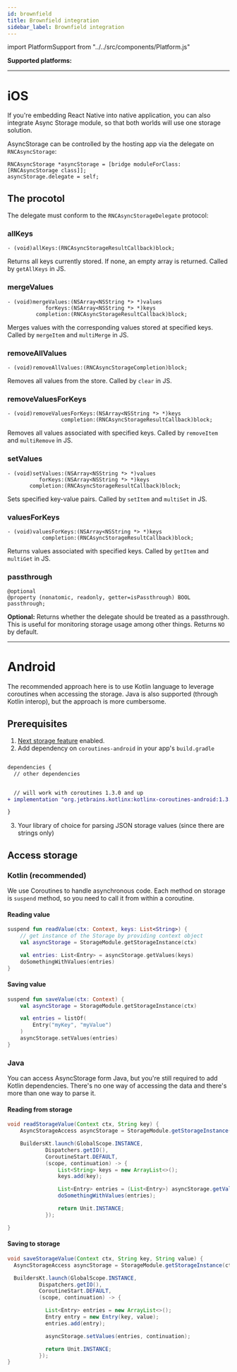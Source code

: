 ```yaml
---
id: brownfield
title: Brownfield integration
sidebar_label: Brownfield integration
---
```

import PlatformSupport from "../../src/components/Platform.js"

**Supported platforms:**
<PlatformSupport title="iOS/MacOS" platformIcon="icon_ios.svg"></PlatformSupport>
<PlatformSupport title="Android" platformIcon="icon_android.svg"></PlatformSupport>

---

# iOS

If you're embedding React Native into native application, you can also integrate
Async Storage module, so that both worlds will use one storage solution.


AsyncStorage can be controlled by the hosting app via the delegate on
`RNCAsyncStorage`:

```objc
RNCAsyncStorage *asyncStorage = [bridge moduleForClass:[RNCAsyncStorage class]];
asyncStorage.delegate = self;
```



## The procotol

The delegate must conform to the `RNCAsyncStorageDelegate` protocol:



### allKeys

```objc
- (void)allKeys:(RNCAsyncStorageResultCallback)block;
```

Returns all keys currently stored. If none, an empty array is returned.
Called by `getAllKeys` in JS.



### mergeValues

```objc
- (void)mergeValues:(NSArray<NSString *> *)values
            forKeys:(NSArray<NSString *> *)keys
         completion:(RNCAsyncStorageResultCallback)block;
```

Merges values with the corresponding values stored at specified keys.
Called by `mergeItem` and `multiMerge` in JS.



### removeAllValues

```objc
- (void)removeAllValues:(RNCAsyncStorageCompletion)block;
```

Removes all values from the store. Called by `clear` in JS.



### removeValuesForKeys

```objc
- (void)removeValuesForKeys:(NSArray<NSString *> *)keys
                 completion:(RNCAsyncStorageResultCallback)block;
```

Removes all values associated with specified keys.
Called by `removeItem` and `multiRemove` in JS.



### setValues

```objc
- (void)setValues:(NSArray<NSString *> *)values
          forKeys:(NSArray<NSString *> *)keys
       completion:(RNCAsyncStorageResultCallback)block;
```

Sets specified key-value pairs. Called by `setItem` and `multiSet` in JS.



### valuesForKeys

```objc
- (void)valuesForKeys:(NSArray<NSString *> *)keys
           completion:(RNCAsyncStorageResultCallback)block;
```

Returns values associated with specified keys.
Called by `getItem` and `multiGet` in JS.



### passthrough

```objc
@optional
@property (nonatomic, readonly, getter=isPassthrough) BOOL passthrough;
```

**Optional:** Returns whether the delegate should be treated as a passthrough.
This is useful for monitoring storage usage among other things. Returns `NO` by
default.

---

# Android

The recommended approach here is to use Kotlin language to leverage coroutines when accessing the storage.
Java is also supported (through Kotlin interop), but the approach is more cumbersome.


## Prerequisites

1. [Next storage feature](Next.md) enabled.
2. Add dependency on `coroutines-android` in your app's `build.gradle`

```diff

dependencies {
  // other dependencies


  // will work with coroutines 1.3.0 and up
+ implementation "org.jetbrains.kotlinx:kotlinx-coroutines-android:1.3.9"

}
```

3. Your library of choice for parsing JSON storage values (since there are strings only)


## Access storage

### Kotlin (recommended)

We use Coroutines to handle asynchronous code. Each method on storage is `suspend` method, so you need to
call it from within a coroutine.


#### Reading value

```kotlin
suspend fun readValue(ctx: Context, keys: List<String>) {
    // get instance of the Storage by providing context object
    val asyncStorage = StorageModule.getStorageInstance(ctx)

    val entries: List<Entry> = asyncStorage.getValues(keys)
    doSomethingWithValues(entries)
}
```

#### Saving value

```kotlin
suspend fun saveValue(ctx: Context) {
    val asyncStorage = StorageModule.getStorageInstance(ctx)

    val entries = listOf(
        Entry("myKey", "myValue")
    )
    asyncStorage.setValues(entries)
}
```


### Java

You can access AsyncStorage form Java, but you're still required to add Kotlin dependencies.
There's no one way of accessing the data and there's more than one way to parse it.


#### Reading from storage

```java
void readStorageValue(Context ctx, String key) {
    AsyncStorageAccess asyncStorage = StorageModule.getStorageInstance(ctx);

    BuildersKt.launch(GlobalScope.INSTANCE,
            Dispatchers.getIO(),
            CoroutineStart.DEFAULT,
            (scope, continuation) -> {
                List<String> keys = new ArrayList<>();
                keys.add(key);

                List<Entry> entries = (List<Entry>) asyncStorage.getValues(keys, (Continuation<? super List<? extends Entry>>) continuation);
                doSomethingWithValues(entries);

                return Unit.INSTANCE;
            });

}
```


#### Saving to storage

```java
void saveStorageValue(Context ctx, String key, String value) {
  AsyncStorageAccess asyncStorage = StorageModule.getStorageInstance(ctx);

  BuildersKt.launch(GlobalScope.INSTANCE,
          Dispatchers.getIO(),
          CoroutineStart.DEFAULT,
          (scope, continuation) -> {

            List<Entry> entries = new ArrayList<>();
            Entry entry = new Entry(key, value);
            entries.add(entry);

            asyncStorage.setValues(entries, continuation);

            return Unit.INSTANCE;
          });
}
```



